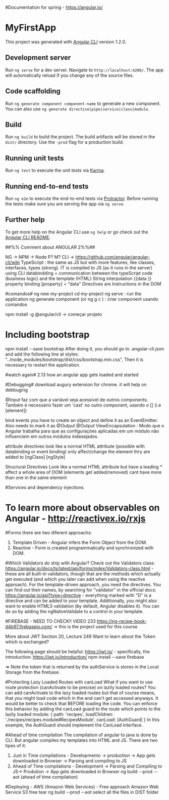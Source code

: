 #Documentation for spring - https://angular.io/

# MyFirstApp

This project was generated with [Angular CLI](https://github.com/angular/angular-cli) version 1.2.0.

## Development server

Run `ng serve` for a dev server. Navigate to `http://localhost:4200/`. The app will automatically reload if you change any of the source files.

## Code scaffolding

Run `ng generate component component-name` to generate a new component. You can also use `ng generate directive|pipe|service|class|module`.

## Build

Run `ng build` to build the project. The build artifacts will be stored in the `dist/` directory. Use the `-prod` flag for a production build.

## Running unit tests

Run `ng test` to execute the unit tests via [Karma](https://karma-runner.github.io).

## Running end-to-end tests

Run `ng e2e` to execute the end-to-end tests via [Protractor](http://www.protractortest.org/).
Before running the tests make sure you are serving the app via `ng serve`.

## Further help

To get more help on the Angular CLI use `ng help` or go check out the [Angular CLI README](https://github.com/angular/angular-cli/blob/master/README.md).

##%% Comment about ANGULAR 2%%##

NG ->
NPM -> Node P? M? 
CLI -> https://github.com/angular/angular-cli/wiki
TypeScript :  the same as JS but with more features, like classes, interfaces, types (strong). IT is compiled to JS (as it runs in the server) using CLI
databindding = communication between the typeScript code (business logic) and the template (HTML)
String interpolation {{data }}
property binding [property] = "data"
Directives are Instructions in the DOM

#comandos#
ng new my-project
cd my-project
ng serve : run the application
ng generate component <name> (or ng g c <name>) : criar component usando comandos 

npm install -g @angular/cli -> começar projeto

# Including bootstrap #
npm install --save bootstrap
After doing it, you should go to .angular-cli.json and add the following line at styles: "../node_modules/bootstrap/dist/css/bootstrap.min.css",
Then it is necessary to restart the application.

#watch again#
2.13 how an angular app gets loaded and started

#Debugging#
download augury extension for chrome. it will help on debbuging


@Input faz com que a variável seja acessível de outros components.
Também é necessário  fazer um 'cast' no outro component, usando o [] (i.e [element])


bind events you have to create an object and define it as an EventEmitter. Also needs to mark it as @Output
@Output 
ViewEncapsulation : Modo que o Angular trabalha para que as configurações aplicadas em um módulo não influenciem em outros módulos indesejados.


attribute directives 
look like a normal HTML attribute (possible with databinding or event binding)
only affect/change the element thry are added to
[ngClass] [ngStyle]

Structural Directives
Look like a normal HTML attribute but have a leading * 
affect a whole area of DOM (elements get added/removed)
cant have more than one in the same element


#Services and dependency injections

# To learn more about observables on Angular - http://reactivex.io/rxjs


#Forms
there are two diferent approachs:
  1) Template Driven - Angular infers the Form Object from the DOM.
  2) Reactive - Form is created programmatically and synchronized with DOM.
  
#Which Validators do ship with Angular? 
  Check out the Validators class: https://angular.io/docs/ts/latest/api/forms/index/Validators-class.html - these are all built-in validators, though that are the methods which actually get executed (and which you later can add when using the reactive approach).
  For the template-driven approach, you need the directives. You can find out their names, by searching for "validator" in the official docs: https://angular.io/api?type=directive - everything marked with "D" is a directive and can be added to your template.
  Additionally, you might also want to enable HTML5 validation (by default, Angular disables it). You can do so by adding the ngNativeValidate  to a control in your template.


#FIREBASE - NEED TO CHECK!! VIDEO 233
https://ng-recipe-book-d4b97.firebaseio.com/ -> this is the project used for this course.


More about JWT
Section 20, Lecture 249
Want to learn about the Token which is exchanged? 

The following page should be helpful: https://jwt.io/ - specifically, the introduction: https://jwt.io/introduction/
npm install --save firebase

=> Note the token that is returned by the authService is stores in the Local Storage from the firebase.
  
#Protecting Lazy Loaded Routes with canLoad
  What if you want to use route protection (canActivate  to be precise) on lazily loaded routes?
  You can add canActivate to the lazy loaded routes but that of course means, that you might load code which in the end can't get accessed anyways. It would be better to check that BEFORE loading the code.
  You can enforce this behavior by adding the canLoad  guard to the route which points to the lazily loaded module:
  { path: 'recipes', loadChildren: './recipes/recipes.module#RecipesModule', canLoad: [AuthGuard] } 
  In this example, the AuthGuard  should implement the CanLoad interface.


#Ahead of time compilation
The compilation of angular to java is done by CLI. But angular compiles my templates into HTML and JS. There are two tipes of it:
1) Just in Time compilations - Developmento -> production -> App gets downloaded in Browser -> Parsing and compiling to JS
2) Ahead of Time compilations - Development -> Parsing and Compiling to JS-> Prodution -> App gets downloaded in Browser
ng build --prod --aot (ahead of time compilation)


#Deploying - AWS (Amazon Web Services) - Free approach
Amazon Web Service S3 free tear
ng build --prod --aot
select all the files in DIST folder

